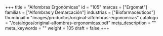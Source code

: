 +++
title = "Alfombras Ergonómicas"
id = "105"
marcas = ["Ergomat"]
familias = ["Alfombras y Demarcación"]
industrias = ["Biofarmacéuticos"]
thumbnail = "images/productos/original-alfombras-ergonomicas"
catalogo = "/catalogos/original-alfombras-ergonomicas.pdf"
meta_description = ""
meta_keywords = ""
weight = 105
draft = false
+++
